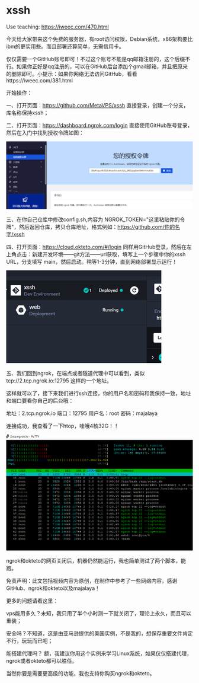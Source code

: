 # xssh

Use teaching: https://iweec.com/470.html


今天给大家带来这个免费的服务器，有root访问权限，Debian系统，x86架构要比ibm的更实用些。而且部署还算简单，无需信用卡。

仅仅需要一个GitHub账号即可！不过这个账号不能是qq邮箱注册的，这个后缀不行。如果你正好是qq注册的，可以在GitHub后台添加个gmail邮箱，并且把原来的删除即可。小提示：如果你网络无法访问GitHub，看看https://iweec.com/381.html

开始操作：

一、打开页面：https://github.com/MetaVPS/xssh 直接登录，创建一个分支，库名称保持xssh；

二、打开页面：https://dashboard.ngrok.com/login 直接使用GitHub账号登录，然后在入门中找到授权令牌如图：

![Deploy](Imag/3970998153.png)

三、在你自己仓库中修改config.sh,内容为 NGROK_TOKEN="这里粘贴你的令牌"，然后返回仓库，拷贝仓库地址，格式例如：https://github.com/你的名字/xssh

四、打开页面：https://cloud.okteto.com/#/login 同样用GitHub登录，然后在左上角点击：新建开发环境——git方法——url获取，填写上一个步骤中你的xssh URL，分支填写 main，然后启动。稍等1-3分钟，直到网络部署显示运行！

![Deploy](Imag/2333084373.png)

五、我们回到ngrok，在端点或者隧道代理中可以看到，类似 tcp://2.tcp.ngrok.io:12795 这样的一个地址。

这样就可以了，接下来我们进行ssh连接，你的用户名和密码和我保持一致，地址和端口要看你自己的后台哦：

地址：2.tcp.ngrok.io
端口：12795
用户名：root
密码：majalaya

连接成功，我查看了一下htop，哇哦4核32G！！

![Deploy](Imag/1783722128.png)

ngrok和okteto的网页关闭后，机器仍然能运行，我也简单测试了两个脚本，能跑。

免责声明：此文包括视频内容为原创，在制作中参考了一些网络内容，感谢GitHub、ngrok和okteto以及majalaya！

更多的问题请看这里：

vps能用多久？未知，我只用了半个小时测一下就关闭了，理论上永久，而且可以重装；

安全吗？不知道，这是由亚马逊提供的美国实例，不是我的，想保存重要文件肯定不行，玩玩而已吧；

能搭建代理吗？ 额，我建议你用这个实例来学习Linux系统，如果仅仅搭建代理，ngrok或者okteto都可以胜任。

当然你要是需要更高级的功能，我也支持你购买ngrok和okteto。
